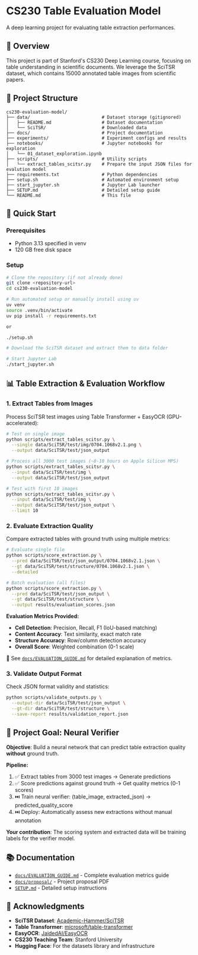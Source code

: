 # CS230 Table Evaluation Model

A deep learning project for evaluating table extraction performances.

## 🎯 Overview

This project is part of Stanford's CS230 Deep Learning course, focusing on table understanding in scientific documents. We leverage the SciTSR dataset, which contains 15000 annotated table images from scientific papers.

## 📁 Project Structure

```
cs230-evaluation-model/
├── data/                           # Dataset storage (gitignored)
│   ├── README.md                   # Dataset documentation
│   └── SciTSR/                     # Downloaded data
├── docs/                           # Project documentation
├── experiments/                    # Experiment configs and results
├── notebooks/                      # Jupyter notebooks for exploration
│   └── 01_dataset_exploration.ipynb
├── scripts/                        # Utility scripts
│   └── extract_tables_scitsr.py    # Prepare the input JSON files for evalution model
├── requirements.txt                # Python dependencies
├── setup.sh                        # Automated environment setup
├── start_jupyter.sh                # Jupyter Lab launcher
├── SETUP.md                        # Detailed setup guide
└── README.md                       # This file
```

## 🚀 Quick Start

### Prerequisites

- Python 3.13 specified in venv
- 120 GB free disk space

### Setup

```bash
# Clone the repository (if not already done)
git clone <repository-url>
cd cs230-evaluation-model

# Run automated setup or manually install using uv
uv venv
source .venv/bin/activate
uv pip install -r requirements.txt

or

./setup.sh

# Download the SciTSR dataset and extract them to data folder

# Start Jupyter Lab
./start_jupyter.sh
```

## 📊 Table Extraction & Evaluation Workflow

### 1. Extract Tables from Images

Process SciTSR test images using Table Transformer + EasyOCR (GPU-accelerated):

```bash
# Test on single image
python scripts/extract_tables_scitsr.py \
  --single data/SciTSR/test/img/0704.1068v2.1.png \
  --output data/SciTSR/test/json_output

# Process all 3000 test images (~8-10 hours on Apple Silicon MPS)
python scripts/extract_tables_scitsr.py \
  --input data/SciTSR/test/img \
  --output data/SciTSR/test/json_output

# Test with first 10 images
python scripts/extract_tables_scitsr.py \
  --input data/SciTSR/test/img \
  --output data/SciTSR/test/json_output \
  --limit 10
```

### 2. Evaluate Extraction Quality

Compare extracted tables with ground truth using multiple metrics:

```bash
# Evaluate single file
python scripts/score_extraction.py \
  --pred data/SciTSR/test/json_output/0704.1068v2.1.json \
  --gt data/SciTSR/test/structure/0704.1068v2.1.json \
  --detailed

# Batch evaluation (all files)
python scripts/score_extraction.py \
  --pred data/SciTSR/test/json_output \
  --gt data/SciTSR/test/structure \
  --output results/evaluation_scores.json
```

**Evaluation Metrics Provided:**
- **Cell Detection**: Precision, Recall, F1 (IoU-based matching)
- **Content Accuracy**: Text similarity, exact match rate  
- **Structure Accuracy**: Row/column detection accuracy
- **Overall Score**: Weighted combination (0-1 scale)

📖 See [`docs/EVALUATION_GUIDE.md`](docs/EVALUATION_GUIDE.md) for detailed explanation of metrics.

### 3. Validate Output Format

Check JSON format validity and statistics:

```bash
python scripts/validate_outputs.py \
  --output-dir data/SciTSR/test/json_output \
  --gt-dir data/SciTSR/test/structure \
  --save-report results/validation_report.json
```

## 🎯 Project Goal: Neural Verifier

**Objective**: Build a neural network that can predict table extraction quality **without** ground truth.

**Pipeline:**
1. ✅ Extract tables from 3000 test images → Generate predictions
2. ✅ Score predictions against ground truth → Get quality metrics (0-1 scores)
3. ⏭️ Train neural verifier: (table_image, extracted_json) → predicted_quality_score
4. ⏭️ Deploy: Automatically assess new extractions without manual annotation

**Your contribution**: The scoring system and extracted data will be training labels for the verifier model.

## 📚 Documentation

- [`docs/EVALUATION_GUIDE.md`](docs/EVALUATION_GUIDE.md) - Complete evaluation metrics guide
- [`docs/proposal/`](docs/proposal/) - Project proposal PDF
- [`SETUP.md`](SETUP.md) - Detailed setup instructions

## 🙏 Acknowledgments

- **SciTSR Dataset**: [Academic-Hammer/SciTSR](https://github.com/Academic-Hammer/SciTSR)
- **Table Transformer**: [microsoft/table-transformer](https://huggingface.co/microsoft/table-transformer-structure-recognition)
- **EasyOCR**: [JaidedAI/EasyOCR](https://github.com/JaidedAI/EasyOCR)
- **CS230 Teaching Team**: Stanford University
- **Hugging Face**: For the datasets library and infrastructure
